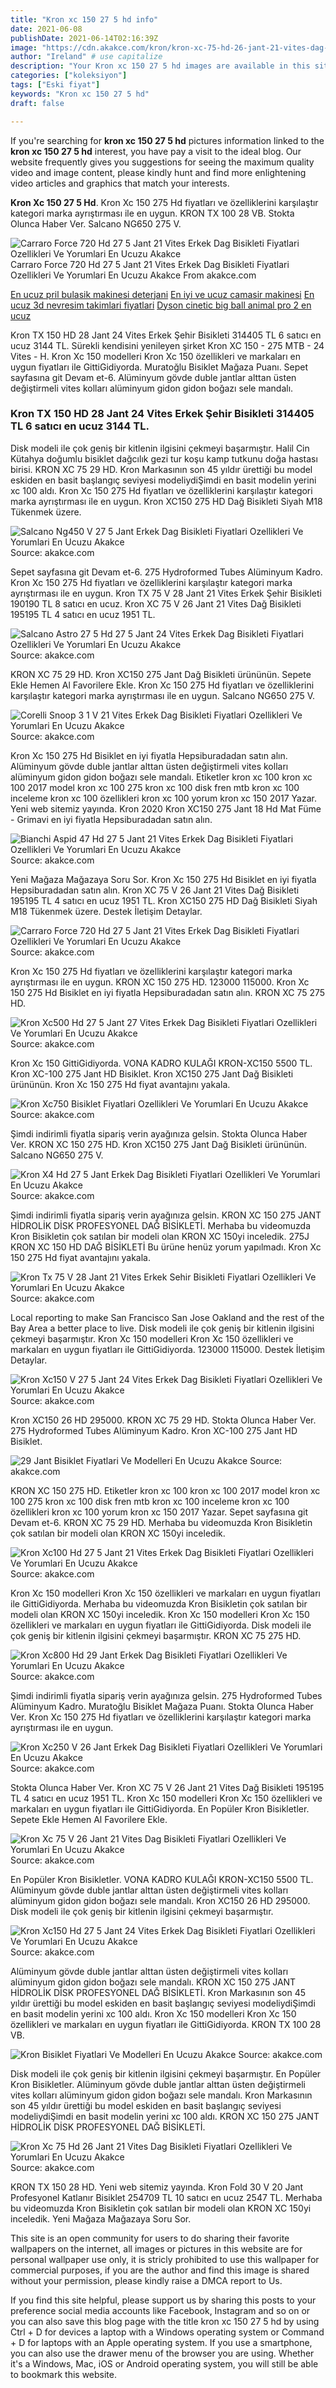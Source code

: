 ```yaml
---
title: "Kron xc 150 27 5 hd info"
date: 2021-06-08
publishDate: 2021-06-14T02:16:39Z
image: "https://cdn.akakce.com/kron/kron-xc-75-hd-26-jant-21-vites-dag-i-z.jpg"
author: "Ireland" # use capitalize
description: "Your Kron xc 150 27 5 hd images are available in this site. Kron xc 150 27 5 hd are a topic that is being searched for and liked by netizens now. You can Download the Kron xc 150 27 5 hd files here. Get all free photos and vectors."
categories: ["koleksiyon"]
tags: ["Eski fiyat"]
keywords: "Kron xc 150 27 5 hd"
draft: false

---
```


If you're searching for **kron xc 150 27 5 hd** pictures information linked to the **kron xc 150 27 5 hd** interest, you have pay a visit to the ideal  blog.  Our website frequently  gives you  suggestions  for seeing  the maximum  quality video and image  content, please kindly hunt and find more enlightening video articles and graphics  that match your interests.

**Kron Xc 150 27 5 Hd**. Kron Xc 150 275 Hd fiyatları ve özelliklerini karşılaştır kategori marka ayrıştırması ile en uygun. KRON TX 100 28 VB. Stokta Olunca Haber Ver. Salcano NG650 275 V.

![Carraro Force 720 Hd 27 5 Jant 21 Vites Erkek Dag Bisikleti Fiyatlari Ozellikleri Ve Yorumlari En Ucuzu Akakce](https://cdn.akakce.com/carraro/carraro-force-720-hd-27-5-jant-21-vites-erkek-dag-i-z.jpg "Carraro Force 720 Hd 27 5 Jant 21 Vites Erkek Dag Bisikleti Fiyatlari Ozellikleri Ve Yorumlari En Ucuzu Akakce")
Carraro Force 720 Hd 27 5 Jant 21 Vites Erkek Dag Bisikleti Fiyatlari Ozellikleri Ve Yorumlari En Ucuzu Akakce From akakce.com

[En ucuz pril bulasik makinesi deterjani](/en-ucuz-pril-bulasik-makinesi-deterjani/)
[En iyi ve ucuz camasir makinesi](/en-iyi-ve-ucuz-camasir-makinesi/)
[En ucuz 3d nevresim takimlari fiyatlari](/en-ucuz-3d-nevresim-takimlari-fiyatlari/)
[Dyson cinetic big ball animal pro 2 en ucuz](/dyson-cinetic-big-ball-animal-pro-2-en-ucuz/)

Kron TX 150 HD 28 Jant 24 Vites Erkek Şehir Bisikleti 314405 TL 6 satıcı en ucuz 3144 TL. Sürekli kendisini yenileyen şirket Kron XC 150 - 275 MTB - 24 Vites - H. Kron Xc 150 modelleri Kron Xc 150 özellikleri ve markaları en uygun fiyatları ile GittiGidiyorda. Muratoğlu Bisiklet Mağaza Puanı. Sepet sayfasına git Devam et-6. Alüminyum gövde duble jantlar alttan üsten değiştirmeli vites kolları alüminyum gidon gidon boğazı sele mandalı.

### Kron TX 150 HD 28 Jant 24 Vites Erkek Şehir Bisikleti 314405 TL 6 satıcı en ucuz 3144 TL.

Disk modeli ile çok geniş bir kitlenin ilgisini çekmeyi başarmıştır. Halil Cin Kütahya doğumlu bisiklet dağcılık gezi tur koşu kamp tutkunu doğa hastası birisi. KRON XC 75 29 HD. Kron Markasının son 45 yıldır ürettiği bu model eskiden en basit başlangıç seviyesi modeliydiŞimdi en basit modelin yerini xc 100 aldı. Kron Xc 150 275 Hd fiyatları ve özelliklerini karşılaştır kategori marka ayrıştırması ile en uygun. Kron XC150 275 HD Dağ Bisikleti Siyah M18 Tükenmek üzere.


![Salcano Ng450 V 27 5 Jant Erkek Dag Bisikleti Fiyatlari Ozellikleri Ve Yorumlari En Ucuzu Akakce](https://cdn.akakce.com/salcano/salcano-ng450-v-27-5-jant-erkek-dag-i-z.jpg "Salcano Ng450 V 27 5 Jant Erkek Dag Bisikleti Fiyatlari Ozellikleri Ve Yorumlari En Ucuzu Akakce")
Source: akakce.com

Sepet sayfasına git Devam et-6. 275 Hydroformed Tubes Alüminyum Kadro. Kron Xc 150 275 Hd fiyatları ve özelliklerini karşılaştır kategori marka ayrıştırması ile en uygun. Kron TX 75 V 28 Jant 21 Vites Erkek Şehir Bisikleti 190190 TL 8 satıcı en ucuz. Kron XC 75 V 26 Jant 21 Vites Dağ Bisikleti 195195 TL 4 satıcı en ucuz 1951 TL.

![Salcano Astro 27 5 Hd 27 5 Jant 24 Vites Erkek Dag Bisikleti Fiyatlari Ozellikleri Ve Yorumlari En Ucuzu Akakce](https://cdn.akakce.com/salcano/salcano-astro-27-5-hd-27-5-jant-24-vites-erkek-dag-i-z.jpg "Salcano Astro 27 5 Hd 27 5 Jant 24 Vites Erkek Dag Bisikleti Fiyatlari Ozellikleri Ve Yorumlari En Ucuzu Akakce")
Source: akakce.com

KRON XC 75 29 HD. Kron XC150 275 Jant Dağ Bisikleti ürününün. Sepete Ekle Hemen Al Favorilere Ekle. Kron Xc 150 275 Hd fiyatları ve özelliklerini karşılaştır kategori marka ayrıştırması ile en uygun. Salcano NG650 275 V.

![Corelli Snoop 3 1 V 21 Vites Erkek Dag Bisikleti Fiyatlari Ozellikleri Ve Yorumlari En Ucuzu Akakce](https://cdn.akakce.com/corelli/corelli-snoop-3-1-v-27-5-jant-21-vites-erkek-z.jpg "Corelli Snoop 3 1 V 21 Vites Erkek Dag Bisikleti Fiyatlari Ozellikleri Ve Yorumlari En Ucuzu Akakce")
Source: akakce.com

Kron Xc 150 275 Hd Bisiklet en iyi fiyatla Hepsiburadadan satın alın. Alüminyum gövde duble jantlar alttan üsten değiştirmeli vites kolları alüminyum gidon gidon boğazı sele mandalı. Etiketler kron xc 100 kron xc 100 2017 model kron xc 100 275 kron xc 100 disk fren mtb kron xc 100 inceleme kron xc 100 özellikleri kron xc 100 yorum kron xc 150 2017 Yazar. Yeni web sitemiz yayında. Kron 2020 Kron XC150 275 Jant 18 Hd Mat Füme - Grimavi en iyi fiyatla Hepsiburadadan satın alın.

![Bianchi Aspid 47 Hd 27 5 Jant 21 Vites Erkek Dag Bisikleti Fiyatlari Ozellikleri Ve Yorumlari En Ucuzu Akakce](https://cdn.akakce.com/bianchi/bianchi-aspid-47-hd-27-5-jant-21-vites-erkek-dag-i-z.jpg "Bianchi Aspid 47 Hd 27 5 Jant 21 Vites Erkek Dag Bisikleti Fiyatlari Ozellikleri Ve Yorumlari En Ucuzu Akakce")
Source: akakce.com

Yeni Mağaza Mağazaya Soru Sor. Kron Xc 150 275 Hd Bisiklet en iyi fiyatla Hepsiburadadan satın alın. Kron XC 75 V 26 Jant 21 Vites Dağ Bisikleti 195195 TL 4 satıcı en ucuz 1951 TL. Kron XC150 275 HD Dağ Bisikleti Siyah M18 Tükenmek üzere. Destek İletişim Detaylar.

![Carraro Force 720 Hd 27 5 Jant 21 Vites Erkek Dag Bisikleti Fiyatlari Ozellikleri Ve Yorumlari En Ucuzu Akakce](https://cdn.akakce.com/carraro/carraro-force-720-hd-27-5-jant-21-vites-erkek-dag-i-z.jpg "Carraro Force 720 Hd 27 5 Jant 21 Vites Erkek Dag Bisikleti Fiyatlari Ozellikleri Ve Yorumlari En Ucuzu Akakce")
Source: akakce.com

Kron Xc 150 275 Hd fiyatları ve özelliklerini karşılaştır kategori marka ayrıştırması ile en uygun. KRON XC 150 275 HD. 123000 115000. Kron Xc 150 275 Hd Bisiklet en iyi fiyatla Hepsiburadadan satın alın. KRON XC 75 275 HD.

![Kron Xc500 Hd 27 5 Jant 27 Vites Erkek Dag Bisikleti Fiyatlari Ozellikleri Ve Yorumlari En Ucuzu Akakce](https://cdn.akakce.com/kron/kron-xc500-hd-27-5-jant-27-vites-erkek-dag-i-z.jpg "Kron Xc500 Hd 27 5 Jant 27 Vites Erkek Dag Bisikleti Fiyatlari Ozellikleri Ve Yorumlari En Ucuzu Akakce")
Source: akakce.com

Kron Xc 150 GittiGidiyorda. VONA KADRO KULAĞI KRON-XC150 5500 TL. Kron XC-100 275 Jant HD Bisiklet. Kron XC150 275 Jant Dağ Bisikleti ürününün. Kron Xc 150 275 Hd fiyat avantajını yakala.

![Kron Xc750 Bisiklet Fiyatlari Ozellikleri Ve Yorumlari En Ucuzu Akakce](https://cdn.akakce.com/kron/kron-xc750-x.jpg "Kron Xc750 Bisiklet Fiyatlari Ozellikleri Ve Yorumlari En Ucuzu Akakce")
Source: akakce.com

Şimdi indirimli fiyatla sipariş verin ayağınıza gelsin. Stokta Olunca Haber Ver. KRON XC 150 275 HD. Kron XC150 275 Jant Dağ Bisikleti ürününün. Salcano NG650 275 V.

![Kron X4 Hd 27 5 Jant Erkek Dag Bisikleti Fiyatlari Ozellikleri Ve Yorumlari En Ucuzu Akakce](https://cdn.akakce.com/kron/kron-x4-hd-27-5-jant-erkek-dag-i-z.jpg "Kron X4 Hd 27 5 Jant Erkek Dag Bisikleti Fiyatlari Ozellikleri Ve Yorumlari En Ucuzu Akakce")
Source: akakce.com

Şimdi indirimli fiyatla sipariş verin ayağınıza gelsin. KRON XC 150 275 JANT HİDROLİK DİSK PROFESYONEL DAĞ BİSİKLETİ. Merhaba bu videomuzda Kron Bisikletin çok satılan bir modeli olan KRON XC 150yi inceledik. 275J KRON XC 150 HD DAĞ BİSİKLETİ Bu ürüne henüz yorum yapılmadı. Kron Xc 150 275 Hd fiyat avantajını yakala.

![Kron Tx 75 V 28 Jant 21 Vites Erkek Sehir Bisikleti Fiyatlari Ozellikleri Ve Yorumlari En Ucuzu Akakce](https://cdn.akakce.com/kron/kron-tx-75-v-28-jant-21-vites-erkek-sehir-i-z.jpg "Kron Tx 75 V 28 Jant 21 Vites Erkek Sehir Bisikleti Fiyatlari Ozellikleri Ve Yorumlari En Ucuzu Akakce")
Source: akakce.com

Local reporting to make San Francisco San Jose Oakland and the rest of the Bay Area a better place to live. Disk modeli ile çok geniş bir kitlenin ilgisini çekmeyi başarmıştır. Kron Xc 150 modelleri Kron Xc 150 özellikleri ve markaları en uygun fiyatları ile GittiGidiyorda. 123000 115000. Destek İletişim Detaylar.

![Kron Xc150 V 27 5 Jant 24 Vites Erkek Dag Bisikleti Fiyatlari Ozellikleri Ve Yorumlari En Ucuzu Akakce](https://cdn.akakce.com/kron/kron-xc150-v-27-5-jant-24-vites-erkek-dag-i-z.jpg "Kron Xc150 V 27 5 Jant 24 Vites Erkek Dag Bisikleti Fiyatlari Ozellikleri Ve Yorumlari En Ucuzu Akakce")
Source: akakce.com

Kron XC150 26 HD 295000. KRON XC 75 29 HD. Stokta Olunca Haber Ver. 275 Hydroformed Tubes Alüminyum Kadro. Kron XC-100 275 Jant HD Bisiklet.

![29 Jant Bisiklet Fiyatlari Ve Modelleri En Ucuzu Akakce](https://cdn.akakce.com/corelli/corelli-snoop-5-3-hd-29-jant-21-vites-dag-i-x.jpg "29 Jant Bisiklet Fiyatlari Ve Modelleri En Ucuzu Akakce")
Source: akakce.com

KRON XC 150 275 HD. Etiketler kron xc 100 kron xc 100 2017 model kron xc 100 275 kron xc 100 disk fren mtb kron xc 100 inceleme kron xc 100 özellikleri kron xc 100 yorum kron xc 150 2017 Yazar. Sepet sayfasına git Devam et-6. KRON XC 75 29 HD. Merhaba bu videomuzda Kron Bisikletin çok satılan bir modeli olan KRON XC 150yi inceledik.

![Kron Xc100 Hd 27 5 Jant 21 Vites Erkek Dag Bisikleti Fiyatlari Ozellikleri Ve Yorumlari En Ucuzu Akakce](https://cdn.akakce.com/kron/kron-xc100-hd-27-5-jant-21-vites-erkek-dag-i-z.jpg "Kron Xc100 Hd 27 5 Jant 21 Vites Erkek Dag Bisikleti Fiyatlari Ozellikleri Ve Yorumlari En Ucuzu Akakce")
Source: akakce.com

Kron Xc 150 modelleri Kron Xc 150 özellikleri ve markaları en uygun fiyatları ile GittiGidiyorda. Merhaba bu videomuzda Kron Bisikletin çok satılan bir modeli olan KRON XC 150yi inceledik. Kron Xc 150 modelleri Kron Xc 150 özellikleri ve markaları en uygun fiyatları ile GittiGidiyorda. Disk modeli ile çok geniş bir kitlenin ilgisini çekmeyi başarmıştır. KRON XC 75 275 HD.

![Kron Xc800 Hd 29 Jant Erkek Dag Bisikleti Fiyatlari Ozellikleri Ve Yorumlari En Ucuzu Akakce](https://cdn.akakce.com/kron/kron-xc800-hd-29-jant-erkek-dag-i-z.jpg "Kron Xc800 Hd 29 Jant Erkek Dag Bisikleti Fiyatlari Ozellikleri Ve Yorumlari En Ucuzu Akakce")
Source: akakce.com

Şimdi indirimli fiyatla sipariş verin ayağınıza gelsin. 275 Hydroformed Tubes Alüminyum Kadro. Muratoğlu Bisiklet Mağaza Puanı. Stokta Olunca Haber Ver. Kron Xc 150 275 Hd fiyatları ve özelliklerini karşılaştır kategori marka ayrıştırması ile en uygun.

![Kron Xc250 V 26 Jant Erkek Dag Bisikleti Fiyatlari Ozellikleri Ve Yorumlari En Ucuzu Akakce](https://cdn.akakce.com/kron/kron-xc250-v-26-jant-erkek-dag-i-z.jpg "Kron Xc250 V 26 Jant Erkek Dag Bisikleti Fiyatlari Ozellikleri Ve Yorumlari En Ucuzu Akakce")
Source: akakce.com

Stokta Olunca Haber Ver. Kron XC 75 V 26 Jant 21 Vites Dağ Bisikleti 195195 TL 4 satıcı en ucuz 1951 TL. Kron Xc 150 modelleri Kron Xc 150 özellikleri ve markaları en uygun fiyatları ile GittiGidiyorda. En Popüler Kron Bisikletler. Sepete Ekle Hemen Al Favorilere Ekle.

![Kron Xc 75 V 26 Jant 21 Vites Dag Bisikleti Fiyatlari Ozellikleri Ve Yorumlari En Ucuzu Akakce](https://cdn.akakce.com/kron/kron-xc-75-v-26-jant-21-vites-dag-i-z.jpg "Kron Xc 75 V 26 Jant 21 Vites Dag Bisikleti Fiyatlari Ozellikleri Ve Yorumlari En Ucuzu Akakce")
Source: akakce.com

En Popüler Kron Bisikletler. VONA KADRO KULAĞI KRON-XC150 5500 TL. Alüminyum gövde duble jantlar alttan üsten değiştirmeli vites kolları alüminyum gidon gidon boğazı sele mandalı. Kron XC150 26 HD 295000. Disk modeli ile çok geniş bir kitlenin ilgisini çekmeyi başarmıştır.

![Kron Xc150 Hd 27 5 Jant 24 Vites Erkek Dag Bisikleti Fiyatlari Ozellikleri Ve Yorumlari En Ucuzu Akakce](https://cdn.akakce.com/kron/kron-xc150-hd-27-5-jant-24-vites-erkek-dag-i-z.jpg "Kron Xc150 Hd 27 5 Jant 24 Vites Erkek Dag Bisikleti Fiyatlari Ozellikleri Ve Yorumlari En Ucuzu Akakce")
Source: akakce.com

Alüminyum gövde duble jantlar alttan üsten değiştirmeli vites kolları alüminyum gidon gidon boğazı sele mandalı. KRON XC 150 275 JANT HİDROLİK DİSK PROFESYONEL DAĞ BİSİKLETİ. Kron Markasının son 45 yıldır ürettiği bu model eskiden en basit başlangıç seviyesi modeliydiŞimdi en basit modelin yerini xc 100 aldı. Kron Xc 150 modelleri Kron Xc 150 özellikleri ve markaları en uygun fiyatları ile GittiGidiyorda. KRON TX 100 28 VB.

![Kron Bisiklet Fiyatlari Ve Modelleri En Ucuzu Akakce](https://cdn.akakce.com/kron/kron-tx-150-hd-28-jant-24-vites-erkek-sehir-i-x.jpg "Kron Bisiklet Fiyatlari Ve Modelleri En Ucuzu Akakce")
Source: akakce.com

Disk modeli ile çok geniş bir kitlenin ilgisini çekmeyi başarmıştır. En Popüler Kron Bisikletler. Alüminyum gövde duble jantlar alttan üsten değiştirmeli vites kolları alüminyum gidon gidon boğazı sele mandalı. Kron Markasının son 45 yıldır ürettiği bu model eskiden en basit başlangıç seviyesi modeliydiŞimdi en basit modelin yerini xc 100 aldı. KRON XC 150 275 JANT HİDROLİK DİSK PROFESYONEL DAĞ BİSİKLETİ.

![Kron Xc 75 Hd 26 Jant 21 Vites Dag Bisikleti Fiyatlari Ozellikleri Ve Yorumlari En Ucuzu Akakce](https://cdn.akakce.com/kron/kron-xc-75-hd-26-jant-21-vites-dag-i-z.jpg "Kron Xc 75 Hd 26 Jant 21 Vites Dag Bisikleti Fiyatlari Ozellikleri Ve Yorumlari En Ucuzu Akakce")
Source: akakce.com

KRON TX 150 28 HD. Yeni web sitemiz yayında. Kron Fold 30 V 20 Jant Profesyonel Katlanır Bisiklet 254709 TL 10 satıcı en ucuz 2547 TL. Merhaba bu videomuzda Kron Bisikletin çok satılan bir modeli olan KRON XC 150yi inceledik. Yeni Mağaza Mağazaya Soru Sor.

This site is an open community for users to do sharing their favorite wallpapers on the internet, all images or pictures in this website are for personal wallpaper use only, it is stricly prohibited to use this wallpaper for commercial purposes, if you are the author and find this image is shared without your permission, please kindly raise a DMCA report to Us.

If you find this site helpful, please support us by sharing this posts to your preference social media accounts like Facebook, Instagram and so on or you can also save this blog page with the title kron xc 150 27 5 hd by using Ctrl + D for devices a laptop with a Windows operating system or Command + D for laptops with an Apple operating system. If you use a smartphone, you can also use the drawer menu of the browser you are using. Whether it's a Windows, Mac, iOS or Android operating system, you will still be able to bookmark this website.
